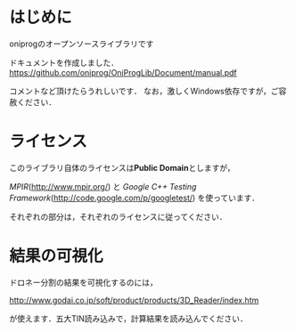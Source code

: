 # はじめに
oniprogのオープンソースライブラリです

ドキュメントを作成しました．
https://github.com/oniprog/OniProgLib/Document/manual.pdf

コメントなど頂けたらうれしいです．
なお，激しくWindows依存ですが，ご容赦ください．

# ライセンス

このライブラリ自体のライセンスは**Public Domain**としますが，

*MPIR*(http://www.mpir.org/)
と
*Google C++ Testing Framework*(http://code.google.com/p/googletest/)
を使っています．

それぞれの部分は，それぞれのライセンスに従ってください．

# 結果の可視化

ドロネー分割の結果を可視化するのには，

http://www.godai.co.jp/soft/product/products/3D_Reader/index.htm

が使えます．五大TIN読み込みで，計算結果を読み込んでください．


